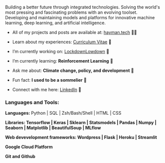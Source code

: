 <p align="left">Building a better future through integrated technologies. Solving the world's most pressing and fascinating problems with an evolving toolset. Developing and maintaining models and platforms for innovative machine learning, deep learning, and artificial intelligence.</p>  

- All of my projects and posts are available at: [hayman.tech](https://hayman.tech) 👨‍💻

- Learn about my experiences: [Curriculum Vitae](https://bigdata416011915.files.wordpress.com/2020/12/michaelhaymancv201210.pdf) 📄

- I’m currently working on: [LockdownLowdown](https://github.com/mdghayman/LockdownLowdown) 🔭

- I’m currently learning: **Reinforcement Learning** 🌱

- Ask me about: **Climate change, policy, and development** 💬

- Fun fact: **I used to be a sommelier** 🍷

- Connect with me here: [LinkedIn](https://linkedin.com/in/michael-hayman-uk) 👋

<h3 align="left">Languages and Tools:</h3>

<b>Languages:</b> Python | SQL | Zsh/Bash/Shell | HTML | CSS

<b>Libraries:<b/> Tensorflow | Keras | Sklearn | Statsmodels | Pandas | Numpy | Seaborn | Matplotlib | BeautifulSoup | MLflow
  
<b>Web devevelopment frameworks:<b/> Wordpress | Flask | Heroku | Streamlit

<b/>Google Cloud Platform</b>

<b>Git and Github<b/>
